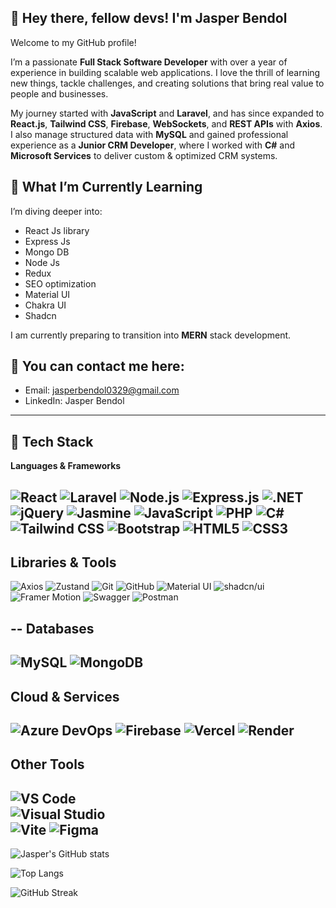 **👋 Hey there, fellow devs! I'm Jasper Bendol**
--
Welcome to my GitHub profile!

I’m a passionate **Full Stack Software Developer** with over a year of experience in building scalable web applications. I love the thrill of learning new things, tackle challenges, and creating solutions that bring real value to people and businesses.

My journey started with **JavaScript** and **Laravel**, and has since expanded to **React.js**, **Tailwind CSS**, **Firebase**, **WebSockets**, and **REST APIs** with **Axios**. I also manage structured data with **MySQL** and gained professional experience as a **Junior CRM Developer**, where I worked with **C#** and **Microsoft Services** to deliver custom & optimized CRM systems.

**🌱 What I’m Currently Learning**
--
I’m diving deeper into:
 - React Js library
 - Express Js
 - Mongo DB
 - Node Js
 - Redux
 - SEO optimization
 - Material UI
 - Chakra UI
 - Shadcn

I am currently preparing to transition into **MERN** stack development.

📧 You can contact me here:
--
 - Email: jasperbendol0329@gmail.com
 - LinkedIn: Jasper Bendol

___
**🚀 Tech Stack**
--
**Languages & Frameworks**

![React](https://img.shields.io/badge/React-20232A?style=for-the-badge&logo=react&logoColor=61DAFB)
![Laravel](https://img.shields.io/badge/Laravel-FF2D20?style=for-the-badge&logo=laravel&logoColor=white)
![Node.js](https://img.shields.io/badge/Node.js-43853D?style=for-the-badge&logo=node.js&logoColor=white)
![Express.js](https://img.shields.io/badge/Express.js-404D59?style=for-the-badge)
![.NET](https://img.shields.io/badge/.NET-512BD4?style=for-the-badge&logo=dotnet&logoColor=white)
![jQuery](https://img.shields.io/badge/jQuery-0769AD?style=for-the-badge&logo=jquery&logoColor=white)
![Jasmine](https://img.shields.io/badge/jasmine-8A4182?style=for-the-badge&logo=jasmine&logoColor=white)
![JavaScript](https://img.shields.io/badge/JavaScript-F7DF1E?style=for-the-badge&logo=javascript&logoColor=black)
![PHP](https://img.shields.io/badge/PHP-777BB4?style=for-the-badge&logo=php&logoColor=white)
![C#](https://img.shields.io/badge/C%23-239120?style=for-the-badge&logo=c-sharp&logoColor=white)
![Tailwind CSS](https://img.shields.io/badge/Tailwind_CSS-38B2AC?style=for-the-badge&logo=tailwind-css&logoColor=white)
![Bootstrap](https://img.shields.io/badge/Bootstrap-563D7C?style=for-the-badge&logo=bootstrap&logoColor=white)
![HTML5](https://img.shields.io/badge/HTML5-E34F26?style=for-the-badge&logo=html5&logoColor=white)
![CSS3](https://img.shields.io/badge/CSS3-1572B6?style=for-the-badge&logo=css3&logoColor=white)
--
Libraries & Tools
--
![Axios](https://img.shields.io/badge/Axios-5A29E4?style=for-the-badge&logo=axios&logoColor=white)
![Zustand](https://img.shields.io/badge/Zustand-00CFFF?style=for-the-badge&logo=react&logoColor=000000)
![Git](https://img.shields.io/badge/Git-F05032?style=for-the-badge&logo=git&logoColor=white)
![GitHub](https://img.shields.io/badge/GitHub-100000?style=for-the-badge&logo=github&logoColor=white)
![Material UI](https://img.shields.io/badge/MUI-007FFF?style=for-the-badge&logo=mui&logoColor=white)
![shadcn/ui](https://img.shields.io/badge/shadcn%2Fui-black?style=for-the-badge&logo=radix-ui&logoColor=white)
![Framer Motion](https://img.shields.io/badge/framer_motion-0055FF?style=for-the-badge&logo=framer&logoColor=white)
![Swagger](https://img.shields.io/badge/Swagger-85EA2D?style=for-the-badge&logo=swagger&logoColor=black)
![Postman](https://img.shields.io/badge/Postman-FF6C37?style=for-the-badge&logo=postman&logoColor=white)

--
**Databases**
--
![MySQL](https://img.shields.io/badge/mysql-4479A1?style=for-the-badge&logo=mysql&logoColor=white)
![MongoDB](https://img.shields.io/badge/mongodb-47A248?style=for-the-badge&logo=mongodb&logoColor=white)
--
**Cloud & Services**
--
![Azure DevOps](https://img.shields.io/badge/Azure_DevOps-0078D7?style=for-the-badge&logo=azure-devops&logoColor=white)
![Firebase](https://img.shields.io/badge/firebase-FFCA28?style=for-the-badge&logo=firebase&logoColor=black)
![Vercel](https://img.shields.io/badge/vercel-000000?style=for-the-badge&logo=vercel&logoColor=white)
![Render](https://img.shields.io/badge/Render-000000?style=for-the-badge&logo=render&logoColor=00CFFF)
--
**Other Tools**
--
![VS Code](https://img.shields.io/badge/VS%20Code-007ACC?style=for-the-badge&logo=visual-studio-code&logoColor=white)  
![Visual Studio](https://img.shields.io/badge/Visual%20Studio-5C2D91?style=for-the-badge&logo=visual-studio&logoColor=white)  
![Vite](https://img.shields.io/badge/Vite-646CFF?style=for-the-badge&logo=vite&logoColor=white)
![Figma](https://img.shields.io/badge/Figma-F24E1E?style=for-the-badge&logo=figma&logoColor=white)
--
![Jasper's GitHub stats](https://github-readme-stats.vercel.app/api?username=kisekinosedai0912&show_icons=true&theme=radical)

![Top Langs](https://github-readme-stats.vercel.app/api/top-langs/?username=kisekinosedai0912&layout=compact&theme=radical)

![GitHub Streak](https://github-readme-streak-stats.herokuapp.com/?user=YOUR_GITHUB_USERNAME&theme=radical)
